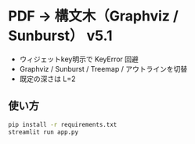 # PDF → 構文木（Graphviz / Sunburst） v5.1

- ウィジェットkey明示で KeyError 回避
- Graphviz / Sunburst / Treemap / アウトラインを切替
- 既定の深さは L=2

## 使い方
```bash
pip install -r requirements.txt
streamlit run app.py
```

